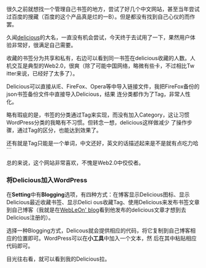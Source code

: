 

很久之前就想找一个管理自己书签的地方，尝试了好几个中文网站，甚至当年尝试过百度的搜藏（百度的这个产品真是烂的一B）。但是都没有找到自己心仪的而作罢。

久闻[delicious](http://delicious.com/)的大名，一直没有机会尝试，今天终于去试用了一下，果然用户体验非常好，很满足自己需要。

收藏的书签分为共享和私有，右边可以看到同一书签在delicious收藏的人数。人机交互是典型的Web2.0，很爽（除了可能中国网络，略微有些卡，不过相比Tw
itter来说，已经好了太多了）。

Delicious可以直接从IE、FireFox、Opera等中导入链接文件，我把FireFox备份的json书签备份文件中直接导入Delicious，结果
连分类都作为了Tag，非常人性化。

略有瑕疵的是，书签的分类通过Tag来实现，而没有加入Category，这让习惯WordPress分类的我略有不习惯。但转念一想，delicious这样做减少
了操作步骤，通过Tag的区分，也能达到效果了。

还有就是Tag只能是一个单词，中文还好，英文的话描述起来是不是就有点吃力哈```

总的来说，这个网站非常喜欢，不愧是Web2.0中佼佼者。

### 将Delicious加入WordPress

在**Setting**中有**Blogging**选项，有四种方式：在博客显示Delicious图标、显示Delicious最近收藏书签、显示Delici
ous收藏Tag、使用Delicious来发布书签文章到自己博客（我就是在[WebLeOn' blog](http://webleon.org/)看到他发布的delicious文章才想到去Delicious注册的）。

选择一种Blogging方式，Delicous就会提供相应的代码，将它复制到自己博客相应的位置即可。WordPress可以在**小工具**中加入一个文本，然
后在其中粘贴相应代码即可。

目光往右看，就可以看到我的Delicious拉。


